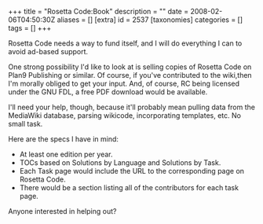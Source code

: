 +++
title = "Rosetta Code:Book"
description = ""
date = 2008-02-06T04:50:30Z
aliases = []
[extra]
id = 2537
[taxonomies]
categories = []
tags = []
+++

Rosetta Code needs a way to fund itself, and I will do everything I can to avoid ad-based support.

One strong possibility I'd like to look at is selling copies of Rosetta Code on Plan9 Publishing or similar.  Of course, if you've contributed to the wiki,then I'm morally obliged to get your input.  And, of course, RC being licensed under the GNU FDL, a free PDF download would be available.

I'll need your help, though, because it'll probably mean pulling data from the MediaWiki database, parsing wikicode, incorporating templates, etc.  No small task.


Here are the specs I have in mind:
* At least one edition per year.
* TOCs based on Solutions by Language and Solutions by Task.
* Each Task page would include the URL to the corresponding page on Rosetta Code.
* There would be a section listing all of the contributors for each task page.

Anyone interested in helping out?
